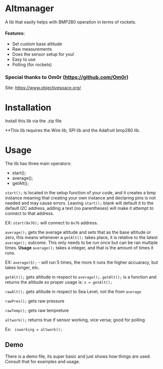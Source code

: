 # Altmanager
A lib that easily helps with BMP280 operation in terms of rockets.

#### Features:
- Set custom base altitude 
- Raw measurements
- Does the sensor setup for you!
- Easy to use
- Polling (for rockets)


### Special thanks to Om0r (https://github.com/Om0r)

Site: https://www.objectivespace.org/

# Installation

Install this lib via the .zip file

**This lib requires the Wire lib, SPI lib and the Adafruit bmp280 lib.

# Usage

The lib has three main operators:
- start();
- average();
- getAlt();

```start();``` is located in the setup function of your code, and it creates a bmp instance meaning that creating your own instance and declaring pins is not needed and may cause errors. Leaving ```start();``` blank will default it to the default I2C address, adding a text (no parentheses) will make it attempt to connect to that address. 

EX: ```start(0x76);``` will connect to ```0x76``` address.

```average();``` gets the average altitude and sets that as the base altitude or zero, this means whenever a ```getAlt();``` takes place,
it is relative to the latest ```average();``` outcome. This only needs to be run once but can be ran multiple times. **Usage** ```average();``` takes a integer, and that is the amount of times it runs.

EX: ```average(5);``` - will run 5 times, the more it runs the higher accuaracy, but takes longer, etc.

```getAlt();``` gets altitude in respect to ```average();```. ```getAlt();```  is a function and returns the altitude so proper usage is: ```x = getAlt();```

```rawAlt();``` gets altitude in respect to Sea Level, not the from ```average```

```rawPres();``` gets raw pressure

```rawTemp();``` gets raw tempreture

```altwork();``` returns true if sensor working, vice versa; good for polling

Ex: ``` isworking = altwork();```


## Demo

There is a demo file, its super basic and just shows how things are used. Consult that for examples and usage.

